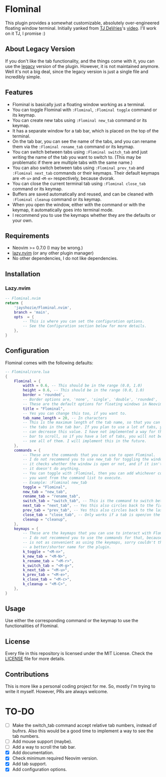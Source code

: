 # Flominal

This plugin provides a somewhat customizable, absolutely over-engineered
floating window terminal.
Initially yanked from [TJ DeVries](https://github.com/tjdevries)'s
[video](https://www.youtube.com/watch?v=5PIiKDES_wc).
I'll work on it TJ, I promise :)

## About Legacy Version

If you don't like the tab functionality, and the things come with it, you can
use the [legacy](https://github.com/jayshozie/Flominal.nvim/tree/legacy)
version of the plugin. However, it is not maintained anymore. Well it's not
a big deal, since the legacy version is just a single file and incredibly
simple.

## Features

- Flominal is basically just a floating window working as a terminal.
- You can toggle Flominal with `:Flominal`, `:Flominal toggle` command or
    its keymap.
- You can create new tabs using `:Flominal new_tab` command or its keymap.
- It has a separate window for a tab bar, which is placed on the top of the
    terminal.
- On the tab bar, you can see the name of the tabs, and you can rename them via
    the `:Flominal rename_tab` command or its keymap.
- You can switch between tabs using `:Flominal switch_tab` and just writing
    the name of the tab you want to switch to. (This may be problematic if
    there are multiple tabs with the same name.)
- You can also switch between tabs using `:Flominal prev_tab` and
    `:Flominal next_tab` commands or their keymaps. Their default keymaps are
    `<M-u>` and `<M-e>` respectively, because dvorak.
- You can close the current terminal tab using `:Flominal close_tab` command
    or its keymap.
- Buffers are saved automatically and reused, and can be cleaned with
    `:Flominal cleanup` command or its keymap.
- When you open the window, either with the command or with the keymap, it
    automatically goes into terminal mode.
- I recommend you to use the keymaps whether they are the defaults or your own.

## Requirements

- Neovim >= 0.7.0 (I may be wrong.)
- [lazy.nvim](https://github.com/folke/lazy.nvim) (or any other plugin manager)
- No other dependencies, I do not like dependencies.

## Installation

### Lazy.nvim

```lua
-- Flominal.nvim
return {
    'jayshozie/Flominal.nvim',
    branch = 'main',
    opts  = {
        -- This is where you can set the configuration options.
        -- See the Configuration section below for more details.
    },
}
```

## Configuration

Flominal comes with the following defaults:

```lua
-- Flominal/core.lua
{
    Flominal = {
        width = 0.6, -- This should be in the range (0.0, 1.0)
        height = 0.6, -- This should be in the range (0.0, 1.0)
        border = 'rounded',
        -- Border options are, 'none', 'single', 'double', 'rounded', 'solid', 'shadow'
        -- These are the default options for floating windows in Neovim.
        title = "Flominal",
        -- Yes you can change this too, if you want to.
        tab_name_length = 20, -- In characters
        -- This is the maximum length of the tab name, so that you can see all
        -- the tabs in the tab bar. If you plan to use a lot of tabs, you
        -- can decrease this value. I have not implemented a way for the tab
        -- bar to scroll, so if you have a lot of tabs, you will not be able to
        -- see all of them. I will implement this in the future.
    },
    commands = {
        -- These are the commands that you can use to open Flominal.
        -- I do not recommend you to use new_tab for toggling the window, since
        -- it checks whether the window is open or not, and if it isn't then
        -- it doesn't do anything.
        -- You can toggle with :Flominal, then you can add whichever command
        -- you want from the command list to execute.
        -- Example: :Flominal new_tab
        toggle = "Flominal",
        new_tab = "new_tab",
        rename_tab = "rename_tab",
        switch_tab = "switch_tab", -- This is the command to switch between tabs.
        next_tab = "next_tab", -- Yes this also circles back to the first tab.
        prev_tab = "prev_tab", -- Yes this also circles back to the last tab.
        close_tab = "close_tab", -- Only works if a tab is open/on the screen.
        cleanup = "cleanup",
    },
    keymaps = {
        -- These are the keymaps that you can use to interact with Flominal.
        -- I do not recommend you to use the commands for that, because it
        -- is not as convenient as using the keymaps, sorry couldn't think of
        -- a better/shorter name for the plugin.
        k_toggle = "<M-n>",
        k_new_tab = "<M-N>",
        k_rename_tab = "<M-r>",
        k_switch_tab = "<M-g>",
        k_next_tab = "<M-u>",
        k_prev_tab = "<M-e>",
        k_close_tab = "<M-c>",
        k_cleanup = "<M-C>",
    },
}
```

## Usage

Use either the corresponding command or the keymap to use the functionalities
of Flominal.

## License

Every file in this repository is licensed under the MIT License.
Check the [LICENSE](LICENSE) file for more details.

## Contributions

This is more like a personal coding project for me.
So, mostly I'm trying to write it myself.
However, PRs are always welcome. 

# TO-DO

- [ ] Make the switch_tab command accept relative tab numbers, instead of
    bufnrs. Also this would be a good time to implement a way to see the tab
    numbers.
- [ ] Add mouse support (maybe).
- [ ] Add a way to scroll the tab bar.
- [x] Add documentation.
- [x] Check minimum required Neovim version.
- [x] Add tab support.
- [x] Add configuration options.
